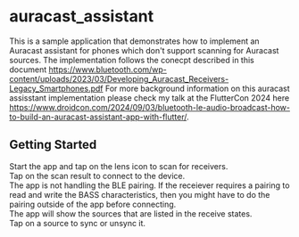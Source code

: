 # auracast_assistant

This is a sample application that demonstrates how to implement an Auracast assistant for phones which don't support scanning for Auracast sources. 
The implementation follows the conecpt described in this document https://www.bluetooth.com/wp-content/uploads/2023/03/Developing_Auracast_Receivers-Legacy_Smartphones.pdf
For more background information on this auracast assisstant implementation please check my talk at the FlutterCon 2024 here https://www.droidcon.com/2024/09/03/bluetooth-le-audio-broadcast-how-to-build-an-auracast-assistant-app-with-flutter/.

## Getting Started

Start the app and tap on the lens icon to scan for receivers.\
Tap on the scan result to connect to the device.\
The app is not handling the BLE pairing. If the receiever requires a pairing to read and write the BASS characteristics, then you might have to do the pairing outside of the app before connecting.\
The app will show the sources that are listed in the receive states.\
Tap on a source to sync or unsync it.
